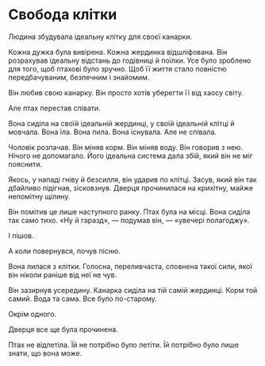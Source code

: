 # Свобода клітки

Людина збудувала ідеальну клітку для своєї канарки.

Кожна дужка була вивірена. Кожна жердинка відшліфована. Він розрахував ідеальну відстань до годівниці й поїлки. Усе було зроблено для того, щоб птахові було зручно. Щоб її життя стало повністю передбачуваним, безпечним і знайомим.

Він любив свою канарку. Він просто хотів уберегти її від хаосу світу.

Але птах перестав співати.

Вона сиділа на своїй ідеальній жердинці, у своїй ідеальній клітці й мовчала. Вона їла. Вона пила. Вона існувала. Але не співала.

Чоловік розпачав. Він міняв корм. Він міняв воду. Він говорив з нею. Нічого не допомагало. Його ідеальна система дала збій, який він не міг пояснити.

Якось, у нападі гніву й безсилля, він ударив по клітці. Засув, який він так дбайливо підігнав, зісковзнув. Дверця прочинилася на крихітну, майже непомітну щілину.

Він помітив це лише наступного ранку. Птах була на місці. Вона сиділа так само тихо. «Ну й гаразд», — подумав він, — «увечері полагоджу».

І пішов.

А коли повернувся, почув пісню.

Вона лилася з клітки. Голосна, переливчаста, сповнена такої сили, якої він ніколи раніше від неї не чув.

Він зазирнув усередину. Канарка сиділа на тій самій жердинці. Корм той самий. Вода та сама. Все було по-старому.

Окрім одного.

Дверця все ще була прочинена.

Птах не відлетіла. Їй не потрібно було летіти. Їй потрібно було лише знати, що вона може.

